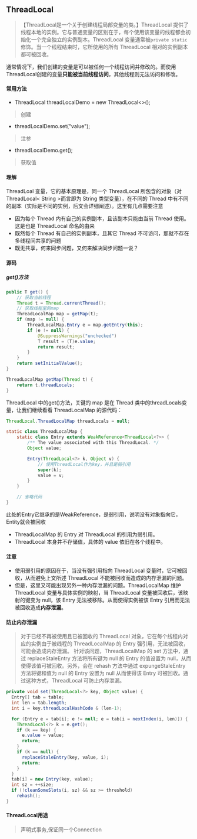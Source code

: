 ## ThreadLocal
> 【ThreadLocal是一个关于创建线程局部变量的类。】ThreadLocal 提供了线程本地的实例。它与普通变量的区别在于，每个使用该变量的线程都会初始化一个完全独立的实例副本。ThreadLocal 变量通常被`private static`修饰。当一个线程结束时，它所使用的所有 ThreadLocal 相对的实例副本都可被回收。

通常情况下，我们创建的变量是可以被任何一个线程访问并修改的。而使用ThreadLocal创建的变量**只能被当前线程访问**，其他线程则无法访问和修改。

#### 常用方法
* ThreadLocal<String> threadLocalDemo = new ThreadLocal<>();
> 创建
* threadLocalDemo.set("value");
> 注参
* threadLocalDemo.get();
> 获取值

#### 理解
ThreadLoal 变量，它的基本原理是，同一个 ThreadLocal 所包含的对象（对ThreadLocal< String >而言即为 String 类型变量），在不同的 Thread 中有不同的副本（实际是不同的实例，后文会详细阐述）。这里有几点需要注意
* 因为每个 Thread 内有自己的实例副本，且该副本只能由当前 Thread 使用。这是也是 ThreadLocal 命名的由来
* 既然每个 Thread 有自己的实例副本，且其它 Thread 不可访问，那就不存在多线程间共享的问题
* 既无共享，何来同步问题，又何来解决同步问题一说？

#### 源码
##### get()方法
```java
public T get() {
    // 获取当前线程
    Thread t = Thread.currentThread();
    // 获取线程里的map
    ThreadLocalMap map = getMap(t);
    if (map != null) {
        ThreadLocalMap.Entry e = map.getEntry(this);
        if (e != null) {
            @SuppressWarnings("unchecked")
            T result = (T)e.value;
            return result;
        }
    }
    return setInitialValue();
}

ThreadLocalMap getMap(Thread t) {
    return t.threadLocals;
}
```
ThreadLocal 中的get()方法，关键的 map 是在 Thread 类中的threadLocals变量，让我们继续看看 ThreadLocalMap 的源代码：
```java
ThreadLocal.ThreadLocalMap threadLocals = null;

static class ThreadLocalMap {
    static class Entry extends WeakReference<ThreadLocal<?>> {
        /** The value associated with this ThreadLocal. */
        Object value;

        Entry(ThreadLocal<?> k, Object v) {
            // 使用ThreadLocal作为key，并且是弱引用
            super(k);
            value = v;
        }
    }

    // 省略代码
}
```
此处的Entry它继承的是WeakReference，是弱引用，说明没有对象指向它，Entity就会被回收   
* ThreadLocalMap 的 Entry 对 ThreadLocal 的引用为弱引用。
* ThreadLocal 本身并不存储值，具体的 value 依旧在各个线程中。

#### 注意
* 使用弱引用的原因在于，当没有强引用指向 ThreadLocal 变量时，它可被回收，从而避免上文所述 ThreadLocal 不能被回收而造成的内存泄漏的问题。
* 但是，这里又可能出现另外一种内存泄漏的问题。ThreadLocalMap 维护 ThreadLocal 变量与具体实例的映射，当 ThreadLocal 变量被回收后，该映射的键变为 null，该 Entry 无法被移除。从而使得实例被该 Entry 引用而无法被回收造成**内存泄漏**。

#### 防止内存泄漏
> 对于已经不再被使用且已被回收的 ThreadLocal 对象，它在每个线程内对应的实例由于被线程的 ThreadLocalMap 的 Entry 强引用，无法被回收，可能会造成内存泄漏。
针对该问题，ThreadLocalMap 的 set 方法中，通过 replaceStaleEntry 方法将所有键为 null 的 Entry 的值设置为 null，从而使得该值可被回收。另外，会在 rehash 方法中通过 expungeStaleEntry 方法将键和值为 null 的 Entry 设置为 null 从而使得该 Entry 可被回收。通过这种方式，ThreadLocal 可防止内存泄漏。
```java
private void set(ThreadLocal<?> key, Object value) {
  Entry[] tab = table;
  int len = tab.length;
  int i = key.threadLocalHashCode & (len-1);

  for (Entry e = tab[i]; e != null; e = tab[i = nextIndex(i, len)]) {
    ThreadLocal<?> k = e.get();
    if (k == key) {
      e.value = value;
      return;
    }
    if (k == null) {
      replaceStaleEntry(key, value, i);
      return;
    }
  }
  tab[i] = new Entry(key, value);
  int sz = ++size;
  if (!cleanSomeSlots(i, sz) && sz >= threshold)
    rehash();
}
```

#### ThreadLocal用途 
> 声明式事务,保证同一个Connection